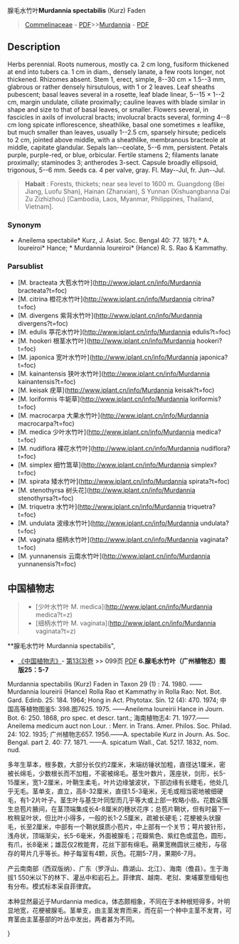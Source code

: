 腺毛水竹叶**Murdannia spectabilis** (Kurz) Faden

> [Commelinaceae](http://www.iplant.cn/info/Commelinaceae?t=foc) - [PDF](http://www.iplant.cn/foc/pdf/Commelinaceae.pdf)>>[Murdannia](http://www.iplant.cn/info/Murdannia?t=foc) - [PDF](http://www.iplant.cn/foc/pdf/Murdannia.pdf)

## Description

Herbs perennial. Roots numerous, mostly ca. 2 cm long, fusiform thickened at end into tubers ca. 1 cm in diam., densely lanate, a few roots longer, not thickened. Rhizomes absent. Stem 1, erect, simple, 8--30 cm × 1.5--3 mm, glabrous or rather densely hirsutulous, with 1 or 2 leaves. Leaf sheaths pubescent; basal leaves several in a rosette, leaf blade linear, 5--15 × 1--2 cm, margin undulate, ciliate proximally; cauline leaves with blade similar in shape and size to that of basal leaves, or smaller. Flowers several, in fascicles in axils of involucral bracts; involucral bracts several, forming 4--8 cm long spicate inflorescence, sheathlike, basal one sometimes ± leaflike, but much smaller than leaves, usually 1--2.5 cm, sparsely hirsute; pedicels to 2 cm, jointed above middle, with a sheathlike, membranous bracteole at middle, capitate glandular. Sepals lan--ceolate, 5--6 mm, persistent. Petals purple, purple-red, or blue, orbicular. Fertile stamens 2; filaments lanate proximally; staminodes 3; antherodes 3-sect. Capsule broadly ellipsoid, trigonous, 5--6 mm. Seeds ca. 4 per valve, gray. Fl. May--Jul, fr. Jun--Jul.


> **Habait** : 
> Forests, thickets; near sea level to 1600 m. Guangdong (Bei Jiang, Luofu Shan), Hainan (Zhanxian), S Yunnan (Xishuangbanna Dai Zu Zizhizhou) [Cambodia, Laos, Myanmar, Philippines, Thailand, Vietnam].

### Synonym
* Aneilema spectabile* Kurz, J. Asiat. Soc. Bengal 40: 77. 1871; * A. loureiroi* Hance; * Murdannia loureiroi* (Hance) R. S. Rao & Kammathy.

### Parsublist

* [M.  bracteata  大苞水竹叶](http://www.iplant.cn/info/Murdannia bracteata?t=foc)
* [M.  citrina  橙花水竹叶](http://www.iplant.cn/info/Murdannia citrina?t=foc)
* [M.  divergens  紫背水竹叶](http://www.iplant.cn/info/Murdannia divergens?t=foc)
* [M.  edulis  葶花水竹叶](http://www.iplant.cn/info/Murdannia edulis?t=foc)
* [M.  hookeri  根茎水竹叶](http://www.iplant.cn/info/Murdannia hookeri?t=foc)
* [M.  japonica  宽叶水竹叶](http://www.iplant.cn/info/Murdannia japonica?t=foc)
* [M.  kainantensis  狭叶水竹叶](http://www.iplant.cn/info/Murdannia kainantensis?t=foc)
* [M.  keisak  疣草](http://www.iplant.cn/info/Murdannia keisak?t=foc)
* [M.  loriformis  牛轭草](http://www.iplant.cn/info/Murdannia loriformis?t=foc)
* [M.  macrocarpa  大果水竹叶](http://www.iplant.cn/info/Murdannia macrocarpa?t=foc)
* [M.  medica  少叶水竹叶](http://www.iplant.cn/info/Murdannia medica?t=foc)
* [M.  nudiflora  裸花水竹叶](http://www.iplant.cn/info/Murdannia nudiflora?t=foc)
* [M.  simplex  细竹篙草](http://www.iplant.cn/info/Murdannia simplex?t=foc)
* [M.  spirata  矮水竹叶](http://www.iplant.cn/info/Murdannia spirata?t=foc)
* [M.  stenothyrsa  树头花](http://www.iplant.cn/info/Murdannia stenothyrsa?t=foc)
* [M.  triquetra  水竹叶](http://www.iplant.cn/info/Murdannia triquetra?t=foc)
* [M.  undulata  波缘水竹叶](http://www.iplant.cn/info/Murdannia undulata?t=foc)
* [M.  vaginata  细柄水竹叶](http://www.iplant.cn/info/Murdannia vaginata?t=foc)
* [M.  yunnanensis  云南水竹叶](http://www.iplant.cn/info/Murdannia yunnanensis?t=foc)

## 中国植物志

> * [少叶水竹叶  M.  medica](http://www.iplant.cn/info/Murdannia medica?t=z)
> * [细柄水竹叶  M.  vaginata](http://www.iplant.cn/info/Murdannia vaginata?t=z)


**腺毛水竹叶 Murdannia spectabilis",


* [《中国植物志》](http://www.iplant.cn/frps)- [第13(3)卷](http://www.iplant.cn/frps/vol/13(3)) >> 099页 [PDF](http://www.iplant.cn/frps/pdf/13(3)/099.pdf)
**6.腺毛水竹叶（广州植物志）图版25：5-7**

Murdannia spectabilis (Kurz) Faden in Taxon 29 (1) : 74. 1980. ——Murdannia loureirii (Hance) Rolla Rao et Kammathy in Rolla Rao: Not. Bot. Gard. Edinb. 25: 184. 1964; Hong in Act. Phytotax. Sin. 12 (4): 470. 1974; 中国高等植物图鉴5: 398.图7625. 1975. ——Aneilema loureirii Hance in Journ. Bot. 6: 250. 1868, pro spec. et descr. tant.; 海南植物志4: 71. 1977.——Aneilema medicum auct non Lour. : Merr. in Trans. Amer. Philos. Soc. Philad. 24: 102. 1935; 广州植物志657. 1956.——A. spectabile Kurz in Journ. As. Soc. Bengal. part 2. 40: 77. 1871. ——A. spicatum Wall., Cat. 5217. 1832, nom. nud.

多年生草本，根多数，大部分长仅约2厘米，末端纺锤状加粗，直径达1厘米，密被长绵毛，少数根长而不加粗，不密被绵毛。基生叶数片，莲座状，剑形，长5-15厘米，宽1-2厘米，叶鞘生柔毛，叶片边缘皱波状，下部边缘有长睫毛，他处几乎无毛。茎单支，直立，高8-32厘米，直径1.5-3毫米，无毛或相当密地被细硬毛，有1-2片叶子。茎生叶与基生叶同型而几乎等大或上部一枚略小些。花数朵簇生总苞片腋间，在茎顶端集成长4-8厘米的穗状花序；总苞片鞘状，但有时最下一枚稍呈叶状，但比叶小得多，一般的长1-2.5厘米，疏被长硬毛；花梗被头状腺毛，长至2厘米，中部有一个鞘状膜质小苞片，中上部有一个关节；萼片披针形，浅舟状，顶端渐尖，长5-6毫米，外面被腺毛；花瓣紫色、紫红色或蓝色，圆形，有爪，长8毫米；雄蕊仅2枚能育，花丝下部有绵毛。蒴果宽椭圆状三棱形，与宿存的萼片几乎等长。种子每室有4颗，灰色。花期5-7月，果期6-7月。

产云南南部（西双版纳）、广东（罗浮山、鼎湖山、北江）、海南（儋县）。生于海拔1 550米以下的林下、灌丛中和岩石上。菲律宾、越南、老挝、柬埔寨至缅甸也有分布。模式标本采自菲律宾。

本种显然最近于Murdannia medica，体态颇相象，不同在于本种根短得多，叶明显地宽，花梗被腺毛。茎单支，由主茎发育而来，而在前一个种中主茎不发育，可育茎由主茎基部的叶丛中发出，两者甚为不同。

}